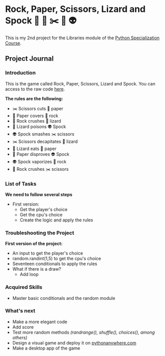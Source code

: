# Rock, Paper, Scissors, Lizard and Spock :gem: :page_facing_up: :scissors: :lizard: :alien:  
This is my 2nd project for the Libraries module of the [Python Specialization Course](https://github.com/joserequenaidv/my-eoi/blob/master/pysp/README.md).

## Project Journal
### Introduction
This is the game called Rock, Paper, Scissors, Lizard and Spock. You can access to the raw code [here](main.py).

**The rules are the following:**
- :scissors: Scissors cuts :page_facing_up: paper
- :page_facing_up: Paper covers :gem: rock
- :gem: Rock crushes :lizard: lizard
- :lizard: Lizard poisons :alien: Spock
- :alien: Spock smashes :scissors: scissors
- :scissors: Scissors decapitates :lizard: lizard
- :lizard: Lizard eats :page_facing_up: paper
- :page_facing_up: Paper disproves :alien: Spock
- :alien: Spock vaporizes :gem: rock
- :gem: Rock crushes :scissors: scissors

### List of Tasks
**We need to follow several steps**
- First version:
    - Get the player's choice
    - Get the cpu's choice
    - Create the logic and apply the rules

### Troubleshooting the Project
**First version of the project:**
- An input to get the player's choice
- random.randint(1,5) to get the cpu's choice
- Seventeen conditionals to apply the rules
- What if there is a draw? 
    - Add loop

### Acquired Skills
- Master basic conditionals and the random module

### What's next
- Make a more elegant code
- Add score
- Test more random methods *(randrange(), shuffle(), choices(), among others)*
- Design a visual game and deploy it on [pythonanywhere.com](https://www.pythonanywhere.com/)
- Make a desktop app of the game
